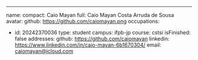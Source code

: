---
name:
  compact: Caio Mayan
  full: Caio Mayan Costa Arruda de Sousa
avatar:
  github: https://github.com/caiomayan.png
occupations:
- id: 20242370036
  type: student
  campus: ifpb-jp
  course: cstsi
  isFinished: false
addresses:
  github: https://github.com/caiomayan
  linkedin: https://www.linkedin.com/in/caio-mayan-6b1670304/
  email: caiomayan@icloud.com
